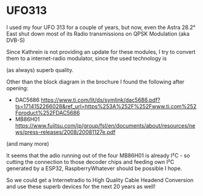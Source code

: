 # UFO313

I used my four UFO 313 for a couple of years, but now, even the Astra 28.2° East  shut down most of its Radio transmissions on QPSK Modulation (aka DVB-S)

Since Kathrein is not providing an update for these modules, I try to convert them to a internet-radio modulator, since the used technology is

(as always) superb quality.

Other than the block diagram in the brochure I found the following after opening:

 - DAC5686 https://www.ti.com/lit/ds/symlink/dac5686.pdf?ts=1714152266028&ref_url=https%253A%252F%252Fwww.ti.com%252Fproduct%252FDAC5686
 - MB86H01 https://www.fujitsu.com/jp/group/fsl/en/documents/about/resources/news/press-releases/2008/20081127e.pdf

(and many more)

It seems that the adio running out of the four MB86H01 is already I²C - so  cutting the connection to those decoder chips and feeding
own I²C generated by a ESP32, RaspberryWhatever  should be possible I hope.

So we could get a Internetradio to High Quality Cable Headend Conversion and use these superb devices for the next 20 years as well!


